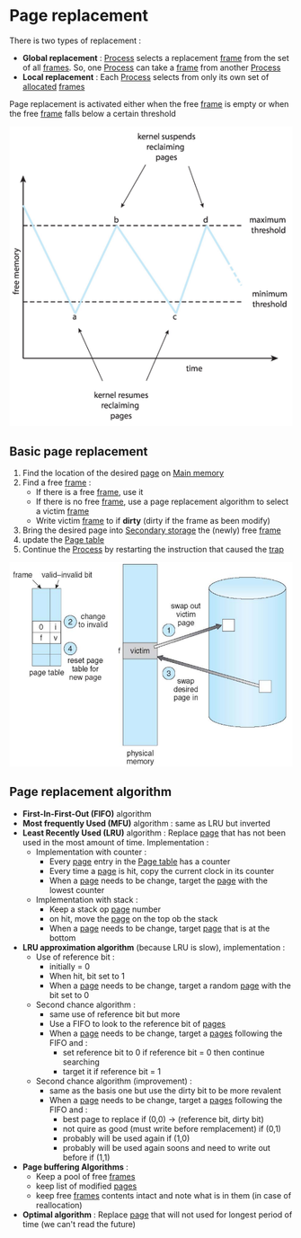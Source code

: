 # Page replacement

There is two types of replacement :

- **Global replacement** : [Process](../Process.md) selects a replacement [frame](Paging.md) from the set of all [frames](Paging.md). So, one [Process](../Process.md) can take a [frame](Paging.md) from another [Process](../Process.md)
- **Local replacement** : Each [Process](../Process.md) selects from only its own set of [allocated](Frames%20allocation.md) [frames](Paging.md)

Page replacement is activated either when the free [frame](Paging.md) is empty or when the free [frame](Paging.md) falls below a certain threshold

![](attachments/Pasted%20image%2020230612153126.png)

## Basic page replacement

1. Find the location of the desired [page](Paging.md) on [Main memory](../Main%20memory.md)
2. Find a free [frame](Paging.md) :
	- If there is a free [frame](Paging.md), use it
	- If there is no free [frame](Paging.md), use a page replacement algorithm to select a victim [frame](Paging.md)
	- Write victim [frame](Paging.md) to  if **dirty** (dirty if the frame as been modify)
3. Bring the desired page into [Secondary storage](../Secondary%20storage.md) the (newly) free [frame](Paging.md)
4. update the [Page table](../Page%20table.md)
5. Continue the [Process](../Process.md) by restarting the instruction that caused the [trap](../Interrupt.md)

![](attachments/Pasted%20image%2020230612144803.png)

## Page replacement algorithm

- **First-In-First-Out (FIFO)** algorithm
- **Most frequently Used (MFU)** algorithm : same as LRU but inverted
- **Least Recently Used (LRU)** algorithm : Replace [page](Paging.md) that has not been used in the most amount of time. Implementation :
	- Implementation with counter :
		- Every [page](Paging.md) entry in the [Page table](../Page%20table.md) has a counter
		- Every time a [page](Paging.md) is hit, copy the current clock in its counter
		- When a [page](Paging.md) needs to be change, target the [page](Paging.md) with the lowest counter
	- Implementation with stack :
		- Keep a stack op [page](Paging.md) number
		- on hit, move the [page](Paging.md) on the top ob the stack
		- When a [page](Paging.md) needs to be change, target [page](Paging.md) that is at the bottom
- **LRU approximation algorithm** (because LRU is slow), implementation :
	- Use of reference bit :
		- initially = 0
		- When hit, bit set to 1
		- When a [page](Paging.md) needs to be change, target a random [page](Paging.md) with the bit set to 0
	- Second chance algorithm :
		- same use of reference bit but more
		- Use a FIFO to look to the reference bit of [pages](Paging.md)
		- When a [page](Paging.md) needs to be change, target a [pages](Paging.md) following the FIFO and :
			- set reference bit to 0 if reference bit = 0 then continue searching
			- target it if reference bit = 1
	- Second chance algorithm (improvement) :
		- same as the basis one but use the dirty bit to be more revalent
		- When a [page](Paging.md) needs to be change, target a [pages](Paging.md) following the FIFO and :
			- best page to replace if (0,0) $\rightarrow$ (reference bit, dirty bit)
			- not quire as good (must write before remplacement) if (0,1)
			- probably will be used again if (1,0)
			- probably will be used again soons and need to write out before if (1,1)
- **Page buffering Algorithms** :
	- Keep a pool of free [frames](Paging.md)
	- keep list of modified [pages](Paging.md)
	- keep free [frames](Paging.md) contents intact and note what is in them (in case of reallocation)
- **Optimal algorithm** : Replace [page](Paging.md) that will not used for longest period of time (we can't read the future)
